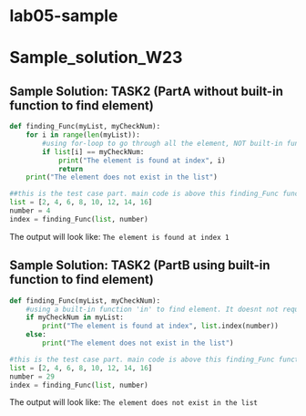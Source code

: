 # lab05-sample
# Sample_solution_W23

## Sample Solution: TASK2 (PartA without built-in function to find element)
 
```python
def finding_Func(myList, myCheckNum):
    for i in range(len(myList)):
        #using for-loop to go through all the element, NOT built-in function to find element
        if list[i] == myCheckNum:
            print("The element is found at index", i)
            return
    print("The element does not exist in the list")

##this is the test case part. main code is above this finding_Func function 
list = [2, 4, 6, 8, 10, 12, 14, 16]
number = 4
index = finding_Func(list, number)
```
The output will look like: `The element is found at index 1`


## Sample Solution: TASK2 (PartB using built-in function to find element)
 
```python
def finding_Func(myList, myCheckNum):
    #using a built-in function 'in' to find element. It doesnt not require the for-loop like part A. Direclty tell me whether the element exist or not. 
    if myCheckNum in myList:
        print("The element is found at index", list.index(number))
    else:
        print("The element does not exist in the list")

#this is the test case part. main code is above this finding_Func function
list = [2, 4, 6, 8, 10, 12, 14, 16]
number = 29
index = finding_Func(list, number)
```
The output will look like: `The element does not exist in the list`
